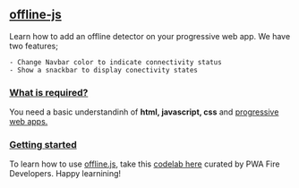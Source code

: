 ## [offline-js]()

Learn how to add an offline detector on your progressive web app. We have two features;

    - Change Navbar color to indicate connectivity status
    - Show a snackbar to display conectivity states
    
### [What is required?]()

You need a basic understandinh of **html, javascript, css** and [progressive web apps.](https://pwafire.org/developer/)

### [Getting started]()

To learn how to use [offline.js](), take this [codelab here](https://pwafire.org/developer/codelabs/pwa-offline-js) curated by PWA Fire Developers. Happy learnining!

